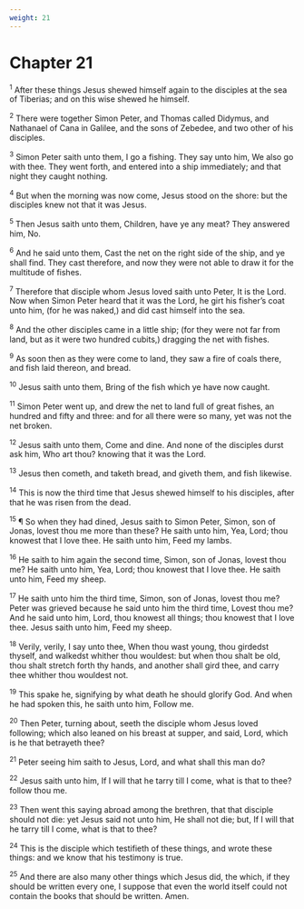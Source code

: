 ```yaml
---
weight: 21
---
```


# Chapter 21

<sup>1</sup> After these things Jesus shewed himself again to the disciples at the sea of Tiberias; and on this wise shewed he himself. 

<sup>2</sup> There were together Simon Peter, and Thomas called Didymus, and Nathanael of Cana in Galilee, and the sons of Zebedee, and two other of his disciples. 

<sup>3</sup> Simon Peter saith unto them, I go a fishing. They say unto him, We also go with thee. They went forth, and entered into a ship immediately; and that night they caught nothing. 

<sup>4</sup> But when the morning was now come, Jesus stood on the shore: but the disciples knew not that it was Jesus. 

<sup>5</sup> Then Jesus saith unto them, Children, have ye any meat? They answered him, No. 

<sup>6</sup> And he said unto them, Cast the net on the right side of the ship, and ye shall find. They cast therefore, and now they were not able to draw it for the multitude of fishes. 

<sup>7</sup> Therefore that disciple whom Jesus loved saith unto Peter, It is the Lord. Now when Simon Peter heard that it was the Lord, he girt his fisher’s coat unto him, (for he was naked,) and did cast himself into the sea. 

<sup>8</sup> And the other disciples came in a little ship; (for they were not far from land, but as it were two hundred cubits,) dragging the net with fishes. 

<sup>9</sup> As soon then as they were come to land, they saw a fire of coals there, and fish laid thereon, and bread. 

<sup>10</sup> Jesus saith unto them, Bring of the fish which ye have now caught. 

<sup>11</sup> Simon Peter went up, and drew the net to land full of great fishes, an hundred and fifty and three: and for all there were so many, yet was not the net broken. 

<sup>12</sup> Jesus saith unto them, Come and dine. And none of the disciples durst ask him, Who art thou? knowing that it was the Lord. 

<sup>13</sup> Jesus then cometh, and taketh bread, and giveth them, and fish likewise. 

<sup>14</sup> This is now the third time that Jesus shewed himself to his disciples, after that he was risen from the dead. 

<sup>15</sup> ¶ So when they had dined, Jesus saith to Simon Peter, Simon, son of Jonas, lovest thou me more than these? He saith unto him, Yea, Lord; thou knowest that I love thee. He saith unto him, Feed my lambs. 

<sup>16</sup> He saith to him again the second time, Simon, son of Jonas, lovest thou me? He saith unto him, Yea, Lord; thou knowest that I love thee. He saith unto him, Feed my sheep. 

<sup>17</sup> He saith unto him the third time, Simon, son of Jonas, lovest thou me? Peter was grieved because he said unto him the third time, Lovest thou me? And he said unto him, Lord, thou knowest all things; thou knowest that I love thee. Jesus saith unto him, Feed my sheep. 

<sup>18</sup> Verily, verily, I say unto thee, When thou wast young, thou girdedst thyself, and walkedst whither thou wouldest: but when thou shalt be old, thou shalt stretch forth thy hands, and another shall gird thee, and carry thee whither thou wouldest not. 

<sup>19</sup> This spake he, signifying by what death he should glorify God. And when he had spoken this, he saith unto him, Follow me. 

<sup>20</sup> Then Peter, turning about, seeth the disciple whom Jesus loved following; which also leaned on his breast at supper, and said, Lord, which is he that betrayeth thee? 

<sup>21</sup> Peter seeing him saith to Jesus, Lord, and what shall this man do? 

<sup>22</sup> Jesus saith unto him, If I will that he tarry till I come, what is that to thee? follow thou me. 

<sup>23</sup> Then went this saying abroad among the brethren, that that disciple should not die: yet Jesus said not unto him, He shall not die; but, If I will that he tarry till I come, what is that to thee? 

<sup>24</sup> This is the disciple which testifieth of these things, and wrote these things: and we know that his testimony is true. 

<sup>25</sup> And there are also many other things which Jesus did, the which, if they should be written every one, I suppose that even the world itself could not contain the books that should be written. Amen. 

